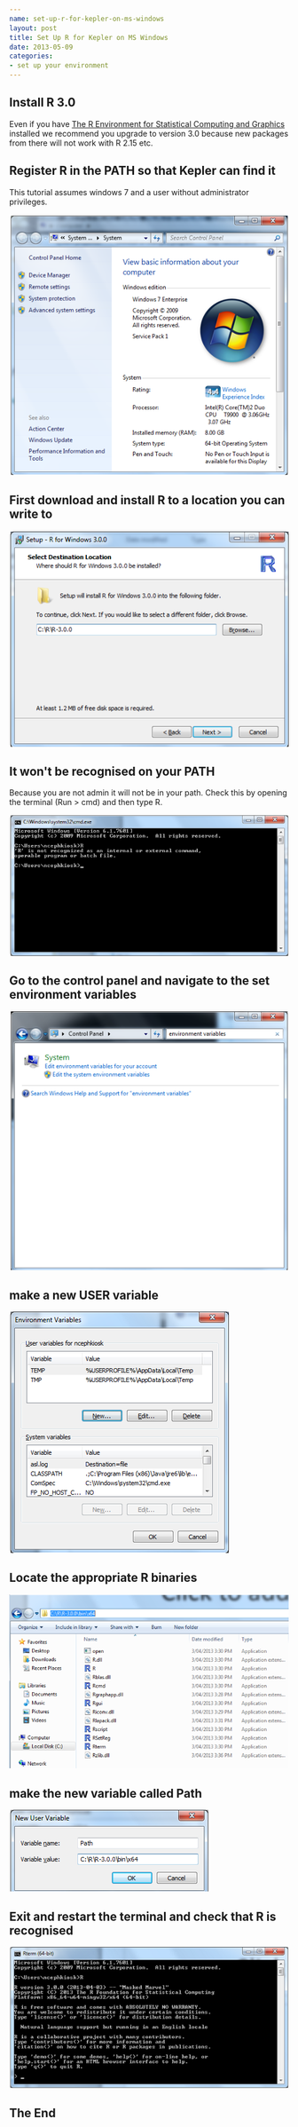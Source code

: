 ```yaml
---
name: set-up-r-for-kepler-on-ms-windows
layout: post
title: Set Up R for Kepler on MS Windows
date: 2013-05-09
categories:
- set up your environment
---
```

  
## Install R 3.0 
Even if you have [The R Environment for Statistical Computing and Graphics](http://www.r-project.org/) installed we recommend you upgrade to version 3.0 because new packages from there will not work with R 2.15 etc.

## Register R in the PATH so that Kepler can find it
This tutorial assumes windows 7 and a user without administrator privileges.

![setup-r-Slide1.PNG](/images/setup-r-Slide1.PNG)

## First download and install R to a location you can write to

![setup-r-Slide2.PNG](/images/setup-r-Slide2.PNG)

## It won't be recognised on your PATH
Because you are not admin it will not be in your path.  Check this by opening the terminal (Run > cmd) and then type R.

![setup-r-Slide3.PNG](/images/setup-r-Slide3.PNG)

## Go to the control panel and navigate to the set environment variables

![setup-r-Slide4.PNG](/images/setup-r-Slide4.PNG)

## make a new USER variable 

![setup-r-Slide5.PNG](/images/setup-r-Slide5.PNG)

## Locate the appropriate R binaries

![setup-r-Slide6.PNG](/images/setup-r-Slide6.PNG)

## make the new variable called Path

![setup-r-Slide7.PNG](/images/setup-r-Slide7.PNG)

## Exit and restart the terminal and check that R is recognised

![setup-r-Slide8.PNG](/images/setup-r-Slide8.PNG)

## The End

